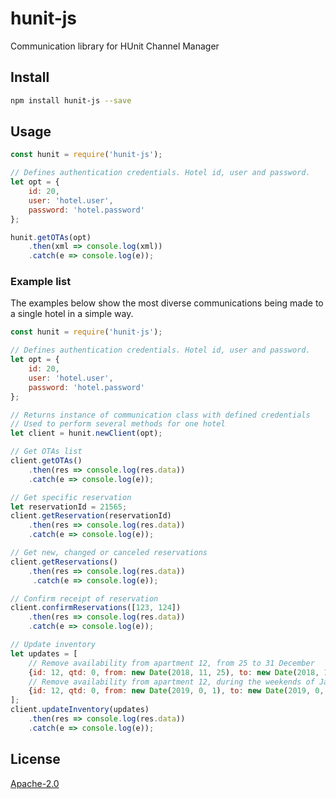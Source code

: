 # hunit-js
Communication library for HUnit Channel Manager

## Install

```bash
npm install hunit-js --save
```

## Usage

```js
const hunit = require('hunit-js');

// Defines authentication credentials. Hotel id, user and password.
let opt = {
    id: 20,
    user: 'hotel.user',
    password: 'hotel.password'
};

hunit.getOTAs(opt)
    .then(xml => console.log(xml))
    .catch(e => console.log(e));
```

### Example list

The examples below show the most diverse communications being made to a single hotel in a simple way.

```js
const hunit = require('hunit-js');

// Defines authentication credentials. Hotel id, user and password.
let opt = {
    id: 20,
    user: 'hotel.user',
    password: 'hotel.password'
};

// Returns instance of communication class with defined credentials
// Used to perform several methods for one hotel
let client = hunit.newClient(opt);

// Get OTAs list
client.getOTAs()
    .then(res => console.log(res.data))
    .catch(e => console.log(e));

// Get specific reservation
let reservationId = 21565;
client.getReservation(reservationId)
    .then(res => console.log(res.data))
    .catch(e => console.log(e));

// Get new, changed or canceled reservations
client.getReservations()
    .then(res => console.log(res.data))
     .catch(e => console.log(e));

// Confirm receipt of reservation
client.confirmReservations([123, 124])
    .then(res => console.log(res.data))
    .catch(e => console.log(e));

// Update inventory
let updates = [
    // Remove availability from apartment 12, from 25 to 31 December
    {id: 12, qtd: 0, from: new Date(2018, 11, 25), to: new Date(2018, 11, 31)},
    // Remove availability from apartment 12, during the weekends of January
    {id: 12, qtd: 0, from: new Date(2019, 0, 1), to: new Date(2019, 0, 31), days: {fri: true, sat: true}}
];
client.updateInventory(updates)
    .then(res => console.log(res.data))
    .catch(e => console.log(e));
```

## License

[Apache-2.0](https://spdx.org/licenses/Apache-2.0.html)